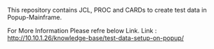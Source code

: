 This repository contains JCL, PROC and CARDs to create test data in Popup-Mainframe.

For More Information Please refre below Link.
Link : http://10.10.1.26/knowledge-base/test-data-setup-on-popup/
